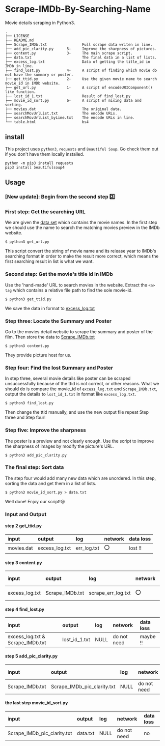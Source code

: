 # Scrape-IMDb-By-Searching-Name
Movie details scraping in Python3.

```
.
├── LICENSE
├── README.md
├── Scrape_IMDb.txt                Full scrape data writen in line.
├── add_pic_clarity.py      5-     Improve the sharpness of pictures.
├── content.py              3-     The main scrape script.
├── data.txt                       The final data in a list of lists.
├── excess_log.txt                 Data of getting the title_id in IMDb in line.
├── find_lost.py            4-     A script of finding which movie do not have the summary or poster.
├── get_ttid.py             2-     Use the given movie name to search movie_id in IMDb website.
├── get_url.py              1-     A script of encodeURIComponent() like function.
├── lost_id_1.txt                  Result of find_lost.py
├── movie_id_sort.py        6-     A script of mixing data and sorting.
├── movies.dat                     The original data.
├── searchMovUrlList.txt           The encode URLs.
├── searchMovUrlList_byLine.txt    The encode URLs in line.
└── table.html                     bs4
```

## install
This project uses `python3`, `requests` and `Beautiful Soup`. Go check them out if you don't have them locally installed.
```
python -m pip3 install requests
pip3 install beautifulsoup4
```

## Usage
### [New update]: Begin from the second step :two:
### First step: Get the searching URL
We are given the [data set](https://github.com/CCNU-internship-Dec2020/Scrape-IMDb-By-Searching-Name/blob/main/movies.dat) which contains the movie names. In the first step we should use the name to search the matching movies preview in the IMDb website.
```
$ python3 get_url.py
```
This script convert the string of movie name and its release year to IMDb's searching format in order to make the result more correct, which means the first searching result in list is what we want.

### Second step: Get the movie's title id in IMDb
Use the 'hand-made' URL to search movies in the website. Extract the `<a> tag` which contains a relative file path to find the sole movie-id.
```
$ python3 get_ttid.py
```
We save the data in format to [excess_log.txt](https://github.com/CCNU-internship-Dec2020/Scrape-IMDb-By-Searching-Name/blob/main/excess_log.txt)

### Step three: Locate the Summary and Poster
Go to the movies detail website to scrape the summary and poster of the film. Then store the data to [Scrape_IMDb.txt](https://github.com/CCNU-internship-Dec2020/Scrape-IMDb-By-Searching-Name/blob/main/Scrape_IMDb.txt)
```
$ python3 content.py
```
They provide picture host for us.

### Step four: Find the lost Summary and Poster
In step three, several movie details like poster can be scraped unsuccessfully because of the ttid is not correct, or other reasons. What we should do is compare the movie_id of `excess_log.txt` and `Scrape_IMDb.txt`, output the details to `lost_id_1.txt` in format like `excess_log.txt`.
```
$ python3 find_lost.py
```
Then change the ttid manually, and use the new output file repeat Step three and Step four!

### Step five: Improve the sharpness
The poster is a preview and not clearly enough. Use the script to improve the sharpness of images by modify the picture's URL.
```
$ python3 add_pic_clarity.py
```

### The final step: Sort data
The step four would add many new data which are unordered. In this step, sorting the data and get them in a list of lists.
```
$ python3 movie_id_sort.py > data.txt
```

Well done! Enjoy our script!:satisfied:


### Input and Output
#### step 2 get_ttid.py
|  input   | output  | log | network | data loss |
|  :----  |  :----  |  :----  |  :----  |  :----  |
| movies.dat  | excess_log.txt | err_log.txt | :o: | lost :bangbang: |
#### step 3 content.py
|  input   | output  | log | network | data loss |
|  :----  |  :----  |  :----  |  :----  |  :----  |
| excess_log.txt  | Scrape_IMDb.txt | scrape_err_log.txt | :o: | lost :bangbang: |
#### step 4 find_lost.py
|  input   | output  | log | network | data loss |
|  :----  |  :----  |  :----  |  :----  |  :----  |
| excess_log.txt & Scrape_IMDb.txt  | lost_id_1.txt | NULL | do not need | maybe :bangbang: |
#### step 5 add_pic_clarity.py
|  input   | output  | log | network | data loss |
|  :----  |  :----  |  :----  |  :----  |  :----  |
| Scrape_IMDb.txt  | Scrape_IMDb_pic_clarity.txt | NULL | do not need | no |
#### the last step movie_id_sort.py
|  input   | output  | log | network | data loss |
|  :----  |  :----  |  :----  |  :----  |  :----  |
| Scrape_IMDb_pic_clarity.txt  | data.txt | NULL | do not need | no |